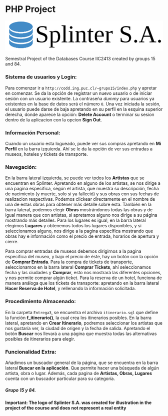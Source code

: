 # PHP Project

![](Sites/assets/img/logo_real.png)

Semestral Project of the Databases Course IIC2413 created by groups 15 and 84.

### Sistema de usuarios y Login:
Para comenzar ir a ```http://codd.ing.puc.cl/~grupo15/index.php``` y apretar en comenzar.
Se da la opción de registrar un nuevo usuario o de iniciar sesión con un usuario existente. La contraseña *dummy* para usuarios ya existentes en la base de datos será el número ```0```.
Una vez iniciada la sesión, el usuario puede darse de baja apretando en su perfil en la esquina superior derecha, donde aparece la opción: **Delete Account** o terminar su sesion dentro de la aplicacion con la opcion **Sign Out**.

### Información Personal:
Cuando un usuario esta logueado, puede ver sus compras apretando en **Mi Perfil** en la barra izquierda. Ahí se le da la opción de ver sus entradas a museos, hoteles y tickets de transporte.

### Navegación:
En la barra lateral izquierda, se puede ver todos los **Artistas** que se encuentran en Splinter. Apretando en alguno de los artistas, se nos dirige a una pagina específica, según el artista, que muestra su descripción, fecha de nacimiento (y muerte, solo si ya falleció) y sus obras con sus fechas de realizacion respectivas. Podemos clickear directamente en el nombre de una de estas obras para obtener más detalle sobre esta.
También en la barra lateral, podemos elegir **Obras** mostrándonos todas las obras y de igual manera que con artistas, si apretamos alguno nos dirige a su página mostrando más detalles.
Para los lugares es igual, en la barra lateral elegimos **Lugares** y obtenemos todos los lugares disponibles, y si seleccionamos alguno, nos dirige a la pagina específica mostrando que obras hay e información como el precio de entrada, horarios de apertura y cierre.

Para comprar entradas de museos debemos dirigirnos a la pagina específica del museo, y bajo el precio de éste, hay un botón con la opción de **Comprar Entrada**.
Para la compra de tickets de transporte, seleccionamos en la barra lateral **Comprar Tickets**, ahí seleccionamos fecha y las ciudades y **Comprar**, esto nos mostrará las diferentes opciones, y nos permite comprar algún ticket.
Para la reserva de un hotel, funciona de manera análoga que los tickets de transporte: apretando en la barra lateral **Hacer Reserva de Hotel**, y rellenando la información solicitada.

### Procedimiento Almacenado:
En la carpeta ```Entrega3```, se encuentra el archivo ```itinerario.sql``` que define la función **f_itinerario()**, la cual crea los itinerarios posibles.
En la barra lateral, apretando en **Crear Itinerario**, podremos seleccionar los artistas que nos gustaría ver, la ciudad de origen y la fecha de salida. Apretando el botón **Buscar** nos llevará a una página que muestra todas las alternativas posibles de itinerarios para elegir.

### Funcionalidad Extra:
Añadimos un buscador general de la página, que se encuentra en la barra lateral **Buscar en la aplicación**. Que permite hacer una búsqueda de algún artista, obra o lugar. Además, cada pagina de **Artistas, Obras, Lugares** cuenta con un buscador particular para su categoría.

##### Grupo 15 y 84.
**Important: The logo of Splinter S.A. was created for illustration in the project of the course and does not represent a real entity**
